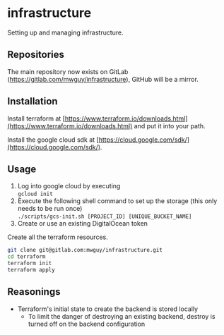 # infrastructure

Setting up and managing infrastructure.

## Repositories  

The main repository now exists on GitLab (https://gitlab.com/mwguy/infrastructure), GitHub will be a mirror.

## Installation

Install terraform at [https://www.terraform.io/downloads.html](https://www.terraform.io/downloads.html) and put it into your path.

Install the google cloud sdk at [https://cloud.google.com/sdk/](https://cloud.google.com/sdk/).

## Usage

1. Log into google cloud by executing  
   `gcloud init`
1. Execute the following shell command to set up the storage (this only needs to be run once)   
   `./scripts/gcs-init.sh [PROJECT_ID] [UNIQUE_BUCKET_NAME]`
1. Create or use an existing DigitalOcean token 

Create all the terraform resources.
```bash
git clone git@gitlab.com:mwguy/infrastructure.git
cd terraform
terraform init
terraform apply
```

## Reasonings

* Terraform's initial state to create the backend is stored locally
    * To limit the danger of destroying an existing backend, destroy is turned off on the backend configuration
